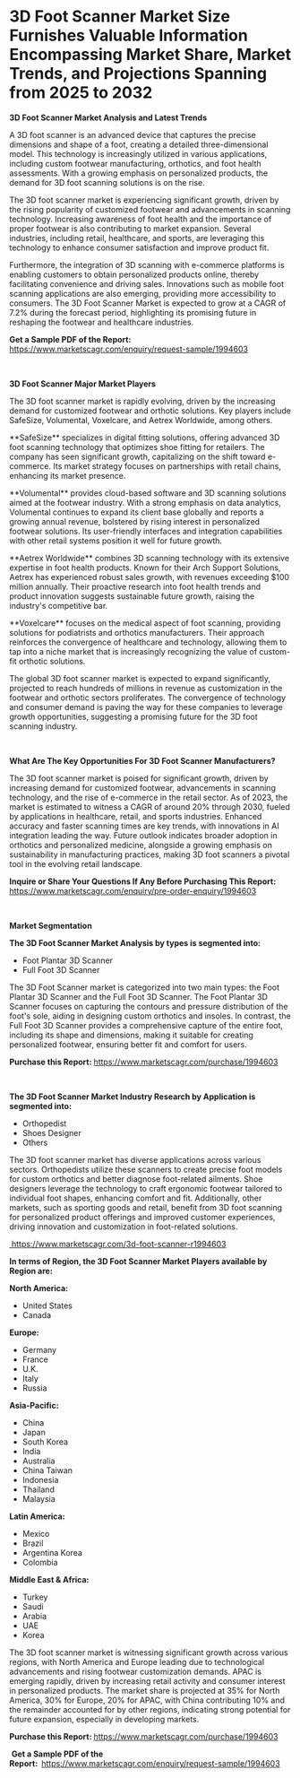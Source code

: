 <p><h1>3D Foot Scanner Market Size Furnishes Valuable Information Encompassing Market Share, Market Trends, and Projections Spanning from 2025 to 2032</h1></p><p><strong>3D Foot Scanner Market Analysis and Latest Trends</strong></p>
<p><p>A 3D foot scanner is an advanced device that captures the precise dimensions and shape of a foot, creating a detailed three-dimensional model. This technology is increasingly utilized in various applications, including custom footwear manufacturing, orthotics, and foot health assessments. With a growing emphasis on personalized products, the demand for 3D foot scanning solutions is on the rise.</p><p>The 3D foot scanner market is experiencing significant growth, driven by the rising popularity of customized footwear and advancements in scanning technology. Increasing awareness of foot health and the importance of proper footwear is also contributing to market expansion. Several industries, including retail, healthcare, and sports, are leveraging this technology to enhance consumer satisfaction and improve product fit.</p><p>Furthermore, the integration of 3D scanning with e-commerce platforms is enabling customers to obtain personalized products online, thereby facilitating convenience and driving sales. Innovations such as mobile foot scanning applications are also emerging, providing more accessibility to consumers. The 3D Foot Scanner Market is expected to grow at a CAGR of 7.2% during the forecast period, highlighting its promising future in reshaping the footwear and healthcare industries.</p></p>
<p><strong>Get a Sample PDF of the Report:&nbsp;</strong> <a href="https://www.marketscagr.com/enquiry/request-sample/1994603?utm_campaign=1868&utm_medium=2&utm_source=Github&utm_content=ia&utm_term=16042025&utm_id=3d-foot-scanner">https://www.marketscagr.com/enquiry/request-sample/1994603</a></p>
<p>&nbsp;</p>
<p><strong>3D Foot Scanner Major Market Players</strong></p>
<p><p>The 3D foot scanner market is rapidly evolving, driven by the increasing demand for customized footwear and orthotic solutions. Key players include SafeSize, Volumental, Voxelcare, and Aetrex Worldwide, among others.</p><p>**SafeSize** specializes in digital fitting solutions, offering advanced 3D foot scanning technology that optimizes shoe fitting for retailers. The company has seen significant growth, capitalizing on the shift toward e-commerce. Its market strategy focuses on partnerships with retail chains, enhancing its market presence.</p><p>**Volumental** provides cloud-based software and 3D scanning solutions aimed at the footwear industry. With a strong emphasis on data analytics, Volumental continues to expand its client base globally and reports a growing annual revenue, bolstered by rising interest in personalized footwear solutions. Its user-friendly interfaces and integration capabilities with other retail systems position it well for future growth.</p><p>**Aetrex Worldwide** combines 3D scanning technology with its extensive expertise in foot health products. Known for their Arch Support Solutions, Aetrex has experienced robust sales growth, with revenues exceeding $100 million annually. Their proactive research into foot health trends and product innovation suggests sustainable future growth, raising the industry's competitive bar.</p><p>**Voxelcare** focuses on the medical aspect of foot scanning, providing solutions for podiatrists and orthotics manufacturers. Their approach reinforces the convergence of healthcare and technology, allowing them to tap into a niche market that is increasingly recognizing the value of custom-fit orthotic solutions.</p><p>The global 3D foot scanner market is expected to expand significantly, projected to reach hundreds of millions in revenue as customization in the footwear and orthotic sectors proliferates. The convergence of technology and consumer demand is paving the way for these companies to leverage growth opportunities, suggesting a promising future for the 3D foot scanning industry.</p></p>
<p>&nbsp;</p>
<p><strong>What Are The Key Opportunities For 3D Foot Scanner Manufacturers?</strong></p>
<p><p>The 3D foot scanner market is poised for significant growth, driven by increasing demand for customized footwear, advancements in scanning technology, and the rise of e-commerce in the retail sector. As of 2023, the market is estimated to witness a CAGR of around 20% through 2030, fueled by applications in healthcare, retail, and sports industries. Enhanced accuracy and faster scanning times are key trends, with innovations in AI integration leading the way. Future outlook indicates broader adoption in orthotics and personalized medicine, alongside a growing emphasis on sustainability in manufacturing practices, making 3D foot scanners a pivotal tool in the evolving retail landscape.</p></p>
<p><strong>Inquire or Share Your Questions If Any Before Purchasing This Report:</strong> <a href="https://www.marketscagr.com/enquiry/pre-order-enquiry/1994603?utm_campaign=1868&utm_medium=2&utm_source=Github&utm_content=ia&utm_term=16042025&utm_id=3d-foot-scanner">https://www.marketscagr.com/enquiry/pre-order-enquiry/1994603</a></p>
<p>&nbsp;</p>
<p><strong>Market Segmentation</strong></p>
<p><strong>The 3D Foot Scanner Market Analysis by types is segmented into:</strong></p>
<p><ul><li>Foot Plantar 3D Scanner</li><li>Full Foot 3D Scanner</li></ul></p>
<p><p>The 3D Foot Scanner market is categorized into two main types: the Foot Plantar 3D Scanner and the Full Foot 3D Scanner. The Foot Plantar 3D Scanner focuses on capturing the contours and pressure distribution of the foot's sole, aiding in designing custom orthotics and insoles. In contrast, the Full Foot 3D Scanner provides a comprehensive capture of the entire foot, including its shape and dimensions, making it suitable for creating personalized footwear, ensuring better fit and comfort for users.</p></p>
<p><strong>Purchase this Report:&nbsp;</strong><a href="https://www.marketscagr.com/purchase/1994603?utm_campaign=1868&utm_medium=2&utm_source=Github&utm_content=ia&utm_term=16042025&utm_id=3d-foot-scanner">https://www.marketscagr.com/purchase/1994603</a></p>
<p>&nbsp;</p>
<p><strong>The 3D Foot Scanner Market Industry Research by Application is segmented into:</strong></p>
<p><ul><li>Orthopedist</li><li>Shoes Designer</li><li>Others</li></ul></p>
<p><p>The 3D foot scanner market has diverse applications across various sectors. Orthopedists utilize these scanners to create precise foot models for custom orthotics and better diagnose foot-related ailments. Shoe designers leverage the technology to craft ergonomic footwear tailored to individual foot shapes, enhancing comfort and fit. Additionally, other markets, such as sporting goods and retail, benefit from 3D foot scanning for personalized product offerings and improved customer experiences, driving innovation and customization in foot-related solutions.</p></p>
<p><a href="https://www.marketscagr.com/3d-foot-scanner-r1994603?utm_campaign=1868&utm_medium=2&utm_source=Github&utm_content=ia&utm_term=16042025&utm_id=3d-foot-scanner">&nbsp;https://www.marketscagr.com/3d-foot-scanner-r1994603</a></p>
<p><strong>In terms of Region, the 3D Foot Scanner Market Players available by Region are:</strong></p>
<p>
    <p> <strong> North America: </strong>
        <ul>
            <li>United States</li>
            <li>Canada</li>
        </ul>
        </p> 
    <p> <strong> Europe: </strong>
        <ul>
            <li>Germany</li>
            <li>France</li>
            <li>U.K.</li>
            <li>Italy</li>
            <li>Russia</li>
        </ul>
        </p> 
    <p> <strong> Asia-Pacific: </strong>
        <ul>
            <li>China</li>
            <li>Japan</li>
            <li>South Korea</li>
            <li>India</li>
            <li>Australia</li>
            <li>China Taiwan</li>
            <li>Indonesia</li>
            <li>Thailand</li>
            <li>Malaysia</li>
        </ul>
        </p> 
    <p> <strong> Latin America: </strong>
        <ul>
            <li>Mexico</li>
            <li>Brazil</li>
            <li>Argentina Korea</li>
            <li>Colombia</li>
        </ul>
        </p> 
    <p> <strong> Middle East & Africa: </strong>
        <ul>
            <li>Turkey</li>
            <li>Saudi</li>
            <li>Arabia</li>
            <li>UAE</li>
            <li>Korea</li>
        </ul>
    </p>
    </p>
<p><p>The 3D foot scanner market is witnessing significant growth across various regions, with North America and Europe leading due to technological advancements and rising footwear customization demands. APAC is emerging rapidly, driven by increasing retail activity and consumer interest in personalized products. The market share is projected at 35% for North America, 30% for Europe, 20% for APAC, with China contributing 10% and the remainder accounted for by other regions, indicating strong potential for future expansion, especially in developing markets.</p></p>
<p><strong>Purchase this Report: </strong><a href="https://www.marketscagr.com/purchase/1994603?utm_campaign=1868&utm_medium=2&utm_source=Github&utm_content=ia&utm_term=16042025&utm_id=3d-foot-scanner">https://www.marketscagr.com/purchase/1994603</a></p>
<p>&nbsp;<strong>Get a Sample PDF of the Report:&nbsp;&nbsp;</strong><a href="https://www.marketscagr.com/enquiry/request-sample/1994603?utm_campaign=1868&utm_medium=2&utm_source=Github&utm_content=ia&utm_term=16042025&utm_id=3d-foot-scanner">https://www.marketscagr.com/enquiry/request-sample/1994603</a></p>
<p><strong></strong></p>
<p><p></p><p></p><p></p></p>